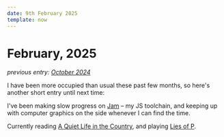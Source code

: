 ```yaml
---
date: 9th February 2025
template: now
---
```


# February, 2025

*previous entry: [October 2024](/now/oct-2024/)*

I have been more occupied than usual these past few months, so here's 
another short entry until next time:

I've been making slow progress on [Jam](https://codeberg.org/injuly/jam) – my JS toolchain,
and keeping up with computer graphics on the side whenever I can find the time.

Currently reading [A Quiet Life in the Country](https://www.goodreads.com/book/show/30178957-a-quiet-life-in-the-country),
and playing [Lies of P](https://en.wikipedia.org/wiki/Lies_of_P).

